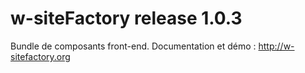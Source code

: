 # w-siteFactory release 1.0.3
Bundle de composants front-end.
Documentation et démo : http://w-sitefactory.org
